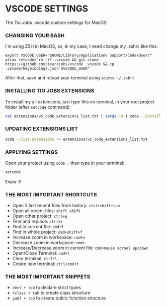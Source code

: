 # VSCODE SETTINGS
The Tio Jobs .vscode custom settings for MacOS

### CHANGING YOUR BASH
I'm using ZSH in MacOS, so, in my case, I need change my .zshrc like this:
```
export VSCODE_USER="$HOME/Library/Application\ Support/Code/User/"
alias setcode="rm -rf .vscode && git clone https://github.com/icarojobs/vscode .vscode && cp .vscode/keybindings.json $VSCODE_USER"
```

After that, save and reload your terminal using `source ~/.zshrc`

### INSTALLING TIO JOBS EXTENSIONS
To install my all extensions, just type this on terminal, in your root project folder (after `setcode` command):
```bash
cat extensions/vs_code_extensions_list.txt | xargs -n 1 code --install-extension
```


### UPDATING EXTENSIONS LIST
```bash
code --list-extensions >> extensions/vs_code_extensions_list.txt
```

### APPLYING SETTINGS
Open your project using `code .` then type in your terminal:
```bash
setcode
```

Enjoy it!

### THE MOST IMPORTANT SHORTCUTS
 - Open 2 last recent files from history: `ctrl+shift+tab`
 - Open all recent files: `shift shift`
 - Open other project: `ctrl+q`
 - Find and replace: `ctrl+r`
 - Find in current file: `cmd+f`
 - Find in whole project: `cmd+shift+f`
 - Increase zoom in workspace: `cmd+=`
 - Decrease zoom in workspace: `cmd+-`
 - Increase/Decrease zoom in current file: `cmd+mouse scrool up/down`
 - Open/Close Terminal: `cmd+t`
 - Clear terminal: `ctrl+l`
 - Create new terminal: `ctrl+cmd+t`

### THE MOST IMPORTANT SNIPPETS
 - `dect + tab` to declare strict types
 - `tclass + tab` to create class structure
 - `pubf + tab` to create public function structure